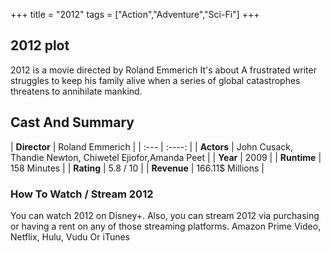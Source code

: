 +++
title = "2012"
tags = ["Action","Adventure","Sci-Fi"]
+++
## 2012 plot
2012 is a movie directed by Roland Emmerich It's about A frustrated writer struggles to keep his family alive when a series of global catastrophes threatens to annihilate mankind.
## Cast And Summary
| **Director**      | Roland Emmerich |
    | :---        |    :----:   |
    |  **Actors** | John Cusack, Thandie Newton, Chiwetel Ejiofor,Amanda Peet |
    | **Year**   | 2009    |
    |  **Runtime** | 158 Minutes |
    |  **Rating** | 5.8 / 10 | 
    |  **Revenue** | 166.11$ Millions |
### How To Watch / Stream 2012
You can watch 2012 on Disney+.
Also, you can stream 2012 via purchasing or having a rent on any of those streaming platforms.
Amazon Prime Video, Netflix, Hulu, Vudu Or iTunes